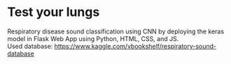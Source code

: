 # Test your lungs
Respiratory disease sound classification using CNN by deploying the keras model in Flask Web App using Python, HTML, CSS, and JS.  
Used database: https://www.kaggle.com/vbookshelf/respiratory-sound-database
